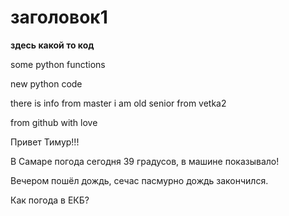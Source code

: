 # заголовок1

**здесь какой то код**

some python functions

new python code

there is info from master
i am old senior from vetka2

from github with love

Привет Тимур!!!

В Самаре погода сегодня 39 градусов, в машине показывало! 

Вечером пошёл дождь, сечас пасмурно дождь закончился.

Как погода в ЕКБ?